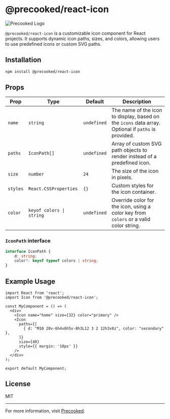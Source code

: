 
# @precooked/react-icon

![Precooked Logo](https://precookedcode.com/assets/logos/logo-horizontal-dark.svg)

`@precooked/react-icon` is a customizable icon component for React projects. It supports dynamic icon paths, sizes, and colors, allowing users to use predefined icons or custom SVG paths.

## Installation

```bash
npm install @precooked/react-icon
```

## Props

| Prop   | Type                        | Default | Description                                                                                         |
|--------|-----------------------------|---------|-----------------------------------------------------------------------------------------------------|
| `name` | `string`                    | `undefined` | The name of the icon to display, based on the `icons` data array. Optional if `paths` is provided.   |
| `paths`| `IconPath[]`                | `undefined` | Array of custom SVG path objects to render instead of a predefined icon.                            |
| `size` | `number`                    | `24`    | The size of the icon in pixels.                                                                     |
| `styles` | `React.CSSProperties`      | `{}`    | Custom styles for the icon container.                                                               |
| `color` | `keyof colors \| string`  | `undefined` | Override color for the icon, using a color key from `colors` or a valid color string.               |

### `IconPath` interface

```ts
interface IconPath {
    d: string;
    color?: keyof typeof colors | string;
}
```

## Example Usage

```tsx
import React from 'react';
import Icon from '@precooked/react-icon';

const MyComponent = () => (
  <div>
    <Icon name="home" size={32} color="primary" />
    <Icon 
      paths={[
        { d: "M10 20v-6h4v6h5v-8h3L12 3 2 12h3v8z", color: "secondary" },
      ]}
      size={40}
      style={{ margin: '10px' }}
    />
  </div>
);

export default MyComponent;
```

## License

MIT

---

For more information, visit [Precooked](https://precookedcode.com).
